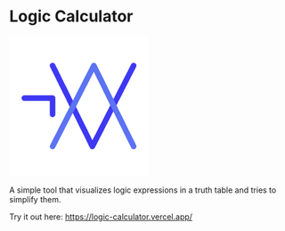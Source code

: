 # Logic Calculator

![Logic Calculator Logo](https://raw.githubusercontent.com/MrF3lix/logic-calculator/main/img/logic-calculator-logo.png)

A simple tool that visualizes logic expressions in a truth table and tries to simplify them.

Try it out here: https://logic-calculator.vercel.app/

